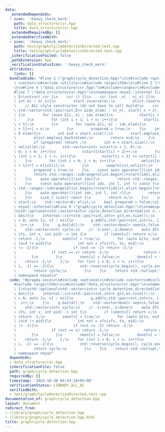 ```yaml
---
data:
  _extendedDependsOn:
  - icon: ':heavy_check_mark:'
    path: data_structure/csr.hpp
    title: data_structure/csr.hpp
  _extendedRequiredBy: []
  _extendedVerifiedWith:
  - icon: ':heavy_check_mark:'
    path: test/graph/CycleDetectionDirected.test.cpp
    title: test/graph/CycleDetectionDirected.test.cpp
  _isVerificationFailed: false
  _pathExtension: hpp
  _verificationStatusIcon: ':heavy_check_mark:'
  attributes:
    links: []
  bundledCode: "#line 2 \"graph/cycle_detection.hpp\"\n\n#include <optional>\n#include\
    \ <vector>\n#include <utility>\n#include <algorithm>\n\n#line 2 \"data_structure/csr.hpp\"\
    \n\n#line 4 \"data_structure/csr.hpp\"\n#include<ranges>\n#include<cassert>\n\
    #line 7 \"data_structure/csr.hpp\"\n\nnamespace noya2::internal {\n\ntemplate<class\
    \ E>\nstruct csr {\n    csr () {}\n    csr (int _n) : n(_n) {}\n    csr (int _n,\
    \ int m) : n(_n){\n        start.reserve(m);\n        elist.reserve(m);\n    }\n\
    \    // ACL style constructor (do not have to call build)\n    csr (int _n, const\
    \ std::vector<std::pair<int,E>> &idx_elem) : n(_n), start(_n + 2), elist(idx_elem.size())\
    \ {\n        for (auto &[i, e] : idx_elem){\n            start[i + 2]++;\n   \
    \     }\n        for (int i = 1; i < n; i++){\n            start[i + 2] += start[i\
    \ + 1];\n        }\n        for (auto &[i, e] : idx_elem){\n            elist[start[i\
    \ + 1]++] = e;\n        }\n        prepared = true;\n    }\n    int add(int idx,\
    \ E elem){\n        int eid = start.size();\n        start.emplace_back(idx);\n\
    \        elist.emplace_back(elem);\n        return eid;\n    }\n    void build(){\n\
    \        if (prepared) return ;\n        int m = start.size();\n        std::vector<E>\
    \ nelist(m);\n        std::vector<int> nstart(n + 2, 0);\n        for (int i =\
    \ 0; i < m; i++){\n            nstart[start[i] + 2]++;\n        }\n        for\
    \ (int i = 1; i < n; i++){\n            nstart[i + 2] += nstart[i + 1];\n    \
    \    }\n        for (int i = 0; i < m; i++){\n            nelist[nstart[start[i]\
    \ + 1]++] = elist[i];\n        }\n        swap(elist,nelist);\n        swap(start,nstart);\n\
    \        prepared = true;\n    }\n    const auto operator[](int idx) const {\n\
    \        return std::ranges::subrange(elist.begin()+start[idx],elist.begin()+start[idx+1]);\n\
    \    }\n    auto operator[](int idx){\n        return std::ranges::subrange(elist.begin()+start[idx],elist.begin()+start[idx+1]);\n\
    \    }\n    const auto operator()(int idx, int l, int r) const {\n        return\
    \ std::ranges::subrange(elist.begin()+start[idx]+l,elist.begin()+start[idx]+r);\n\
    \    }\n    auto operator()(int idx, int l, int r){\n        return std::ranges::subrange(elist.begin()+start[idx]+l,elist.begin()+start[idx]+r);\n\
    \    }\n    size_t size() const {\n        return n;\n    }\n    int n;\n    std::vector<int>\
    \ start;\n    std::vector<E> elist;\n    bool prepared = false;\n};\n\n} // namespace\
    \ noya2::internal\n#line 9 \"graph/cycle_detection.hpp\"\n\nnamespace noya2 {\n\
    \nstd::optional<std::vector<int>> cycle_detection_directed(int n, const std::vector<std::pair<int,int>>\
    \ &es){\n    internal::csr<std::pair<int,int>> g(n,es.size());\n    for (int i\
    \ = 0; auto [u, v] : es){\n        g.add(u,std::pair<int,int>(v, i));\n      \
    \  i++;\n    }\n    g.build();\n    std::vector<bool> seen(n,false), done(n,false);\n\
    \    std::vector<int> cycle;\n    // -1:over,-2:done\n    auto dfs = [&](auto\
    \ sfs, int v, int pid) -> int {\n        if (seen[v]) return v;\n        if (done[v])\
    \ return -1;\n        seen[v] = true;\n        for (auto &[to, eid] : g[v]) if\
    \ (eid != pid){\n            int nxt = sfs(sfs, to, eid);\n            if (nxt\
    \ != -1){\n                if (nxt == -2) return -2;\n                cycle.emplace_back(eid);\n\
    \                if (nxt == v) return -2;\n                return nxt;\n     \
    \       }\n        }\n        seen[v] = false;\n        done[v] = true;\n    \
    \    return -1;\n    };\n    for (int i = 0; i < n; i++){\n        if (dfs(dfs,\
    \ i, -1) == -2){\n            std::reverse(cycle.begin(), cycle.end());\n    \
    \        return cycle;\n        }\n    }\n    return std::nullopt;\n}\n\n} //\
    \ namespace noya2\n"
  code: "#pragma once\n\n#include <optional>\n#include <vector>\n#include <utility>\n\
    #include <algorithm>\n\n#include\"data_structure/csr.hpp\"\n\nnamespace noya2\
    \ {\n\nstd::optional<std::vector<int>> cycle_detection_directed(int n, const std::vector<std::pair<int,int>>\
    \ &es){\n    internal::csr<std::pair<int,int>> g(n,es.size());\n    for (int i\
    \ = 0; auto [u, v] : es){\n        g.add(u,std::pair<int,int>(v, i));\n      \
    \  i++;\n    }\n    g.build();\n    std::vector<bool> seen(n,false), done(n,false);\n\
    \    std::vector<int> cycle;\n    // -1:over,-2:done\n    auto dfs = [&](auto\
    \ sfs, int v, int pid) -> int {\n        if (seen[v]) return v;\n        if (done[v])\
    \ return -1;\n        seen[v] = true;\n        for (auto &[to, eid] : g[v]) if\
    \ (eid != pid){\n            int nxt = sfs(sfs, to, eid);\n            if (nxt\
    \ != -1){\n                if (nxt == -2) return -2;\n                cycle.emplace_back(eid);\n\
    \                if (nxt == v) return -2;\n                return nxt;\n     \
    \       }\n        }\n        seen[v] = false;\n        done[v] = true;\n    \
    \    return -1;\n    };\n    for (int i = 0; i < n; i++){\n        if (dfs(dfs,\
    \ i, -1) == -2){\n            std::reverse(cycle.begin(), cycle.end());\n    \
    \        return cycle;\n        }\n    }\n    return std::nullopt;\n}\n\n} //\
    \ namespace noya2"
  dependsOn:
  - data_structure/csr.hpp
  isVerificationFile: false
  path: graph/cycle_detection.hpp
  requiredBy: []
  timestamp: '2024-10-30 04:43:18+09:00'
  verificationStatus: LIBRARY_ALL_AC
  verifiedWith:
  - test/graph/CycleDetectionDirected.test.cpp
documentation_of: graph/cycle_detection.hpp
layout: document
redirect_from:
- /library/graph/cycle_detection.hpp
- /library/graph/cycle_detection.hpp.html
title: graph/cycle_detection.hpp
---
```

